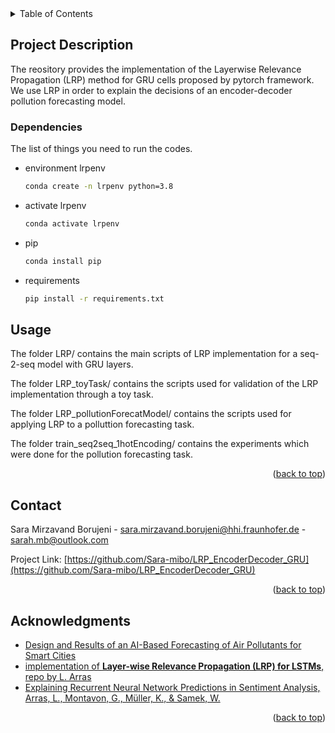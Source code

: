<!-- TABLE OF CONTENTS -->
<details>
  <summary>Table of Contents</summary>
  <ol>
    <li> <a href="#about-the-project">Project Description</a></li>
    <li><a href="#getting-started">Dependencies</a></li>
    <li><a href="#usage">Usage</a></li>
    <li><a href="#contact">Contact</a></li>
    <li><a href="#acknowledgments">Acknowledgments</a></li>
  </ol>
</details>

<!-- ABOUT THE PROJECT -->
## Project Description

The reository provides the implementation of the Layerwise Relevance Propagation (LRP) method for GRU cells proposed by pytorch framework. We use LRP in order to explain the decisions of an encoder-decoder pollution forecasting model.   





<!-- GETTING STARTED -->

### Dependencies

The list of things you need to run the codes.
* environment lrpenv
  ```sh
  conda create -n lrpenv python=3.8
  ```
* activate lrpenv
  ```sh
  conda activate lrpenv
  ```
* pip
  ```sh
  conda install pip

  ```
* requirements
  ```sh
  pip install -r requirements.txt
  ```


<!-- USAGE EXAMPLES -->
## Usage

The folder LRP/ contains the main scripts of LRP implementation for a seq-2-seq model with GRU layers. 

The folder LRP_toyTask/ contains the scripts used for validation of the LRP implementation through a toy task.

The folder LRP_pollutionForecatModel/ contains the scripts used for applying LRP to a polluttion forecasting task.

The folder train_seq2seq_1hotEncoding/ contains the experiments which were done for the pollution forecasting task.


<p align="right">(<a href="#top">back to top</a>)</p>





<!-- CONTACT -->
## Contact

Sara Mirzavand Borujeni - sara.mirzavand.borujeni@hhi.fraunhofer.de - sarah.mb@outlook.com

Project Link: [https://github.com/Sara-mibo/LRP_EncoderDecoder_GRU](https://github.com/Sara-mibo/LRP_EncoderDecoder_GRU)

<p align="right">(<a href="#top">back to top</a>)</p>



<!-- ACKNOWLEDGMENTS -->
## Acknowledgments

* [Design and Results of an AI-Based Forecasting of Air Pollutants for Smart Cities](https://www.isprs-ann-photogramm-remote-sens-spatial-inf-sci.net/VIII-4-W1-2021/89/2021/)
* [implementation of **Layer-wise Relevance Propagation (LRP) for LSTMs**, repo by L. Arras](https://raw.githubusercontent.com/ArrasL/LRP_for_LSTM)
* [Explaining Recurrent Neural Network Predictions in Sentiment Analysis, Arras, L., Montavon, G., Müller, K., & Samek, W.](https://aclanthology.org/W17-5221.pdf)

<p align="right">(<a href="#top">back to top</a>)</p>
